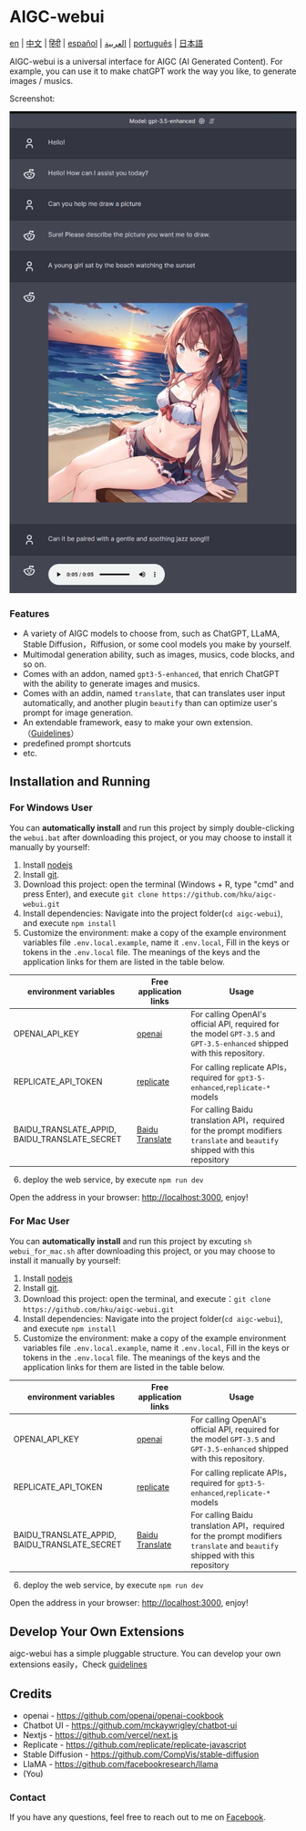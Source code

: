 # AIGC-webui

[en](./README.md) | [中文](./docs/README_cn.md) | [हिंदी](./docs/README_in.md) | [español](./docs/README_es.md) | [العربية](./docs/README_ar.md) | [português](./docs/README_po.md) | [日本語](./docs/README_jp.md)

AIGC-webui is a universal interface for AIGC (AI Generated Content). For example, you can use it to make chatGPT work the way you like, to generate images / musics.

Screenshot:

![screenshot](./docs/images/screenshoot.jpg)

### Features
 
- A variety of AIGC models to choose from, such as ChatGPT, LLaMA, Stable Diffusion，Riffusion, or some cool models you make by yourself.
- Multimodal generation ability, such as images, musics, code blocks, and so on.
- Comes with an addon, named `gpt3-5-enhanced`, that enrich ChatGPT with the ability to generate images and musics.
- Comes with an addin, named `translate`, that can translates user input automatically, and another plugin `beautify` than can optimize user's prompt for image generation.
- An extendable framework, easy to make your own extension. （[Guidelines](docs/Contributing.md)）
- predefined prompt shortcuts
- etc.

## Installation and Running

### For Windows User

You can **automatically install** and run this project  by simply double-clicking the `webui.bat` after downloading this project, or you may choose to install it manually by yourself:

1. Install [nodejs](https://nodejs.org) 
2. Install [git](https://git-scm.com/download/win).
3. Download this project: open the terminal (Windows + R, type "cmd" and press Enter), and execute `git clone https://github.com/hku/aigc-webui.git`
4. Install dependencies: Navigate into the project folder(`cd aigc-webui`), and execute `npm install`
5. Customize the environment:  make a copy of the example environment variables file `.env.local.example`, name it `.env.local`, Fill in the keys or tokens in the `.env.local` file. The meanings of the keys and the application links for them  are listed in the table below.

| environment variables         |  Free application links                | Usage                                            |
| --------------------- | ------------------------------ | ------------------------------------------------------- |
| OPENAI_API_KEY        |   [openai](https://platform.openai.com/account/api-keys)     |For calling OpenAI's official API, required for the model `GPT-3.5` and `GPT-3.5-enhanced` shipped with this repository. |
| REPLICATE_API_TOKEN    | [replicate](https://replicate.com)       | For calling replicate APIs，required for  `gpt3-5-enhanced`,`replicate-*` models |
| BAIDU_TRANSLATE_APPID, BAIDU_TRANSLATE_SECRET  | [Baidu Translate](http://api.fanyi.baidu.com/product/11)  | For calling Baidu translation API，required for the prompt modifiers `translate` and `beautify` shipped with this repository           |


6. deploy the web service, by execute `npm run dev`

Open the address in your browser: [http://localhost:3000](http://localhost:3000), enjoy!

### For Mac User

You can **automatically install** and run this project by excuting `sh webui_for_mac.sh`  after downloading this project, or you may choose to install it manually by yourself:


1. Install [nodejs](https://nodejs.org) 
2. Install [git](https://git-scm.com/book/en/v2/Getting-Started-Installing-Git).
3. Download this project: open the terminal, and execute：`git clone https://github.com/hku/aigc-webui.git`
4. Install dependencies: Navigate into the project folder(`cd aigc-webui`), and execute `npm install`
5. Customize the environment:  make a copy of the example environment variables file `.env.local.example`, name it `.env.local`, Fill in the keys or tokens in the `.env.local` file. The meanings of the keys and the application links for them  are listed in the table below.

| environment variables         |  Free application links                | Usage                                            |
| --------------------- | ------------------------------ | ------------------------------------------------------- |
| OPENAI_API_KEY        |   [openai](https://platform.openai.com/account/api-keys)     |For calling OpenAI's official API, required for the model `GPT-3.5` and `GPT-3.5-enhanced` shipped with this repository. |
| REPLICATE_API_TOKEN    | [replicate](https://replicate.com)       | For calling replicate APIs，required for  `gpt3-5-enhanced`,`replicate-*` models |
| BAIDU_TRANSLATE_APPID, BAIDU_TRANSLATE_SECRET  | [Baidu Translate](http://api.fanyi.baidu.com/product/11)  | For calling Baidu translation API，required for the prompt modifiers `translate` and `beautify` shipped with this repository           |


6. deploy the web service, by execute `npm run dev`

Open the address in your browser: [http://localhost:3000](http://localhost:3000), enjoy!


## Develop Your Own Extensions

aigc-webui has a simple pluggable structure. You can develop your own extensions easily，Check [guidelines](docs/Contributing.md)


## Credits
- openai - https://github.com/openai/openai-cookbook
- Chatbot UI - https://github.com/mckaywrigley/chatbot-ui
- Nextjs - https://github.com/vercel/next.js
- Replicate - https://github.com/replicate/replicate-javascript
- Stable Diffusion - https://github.com/CompVis/stable-diffusion
- LlaMA - https://github.com/facebookresearch/llama
- (You)

### Contact

If you have any questions, feel free to reach out to me on [Facebook](https://www.facebook.com/kun.huang.750).